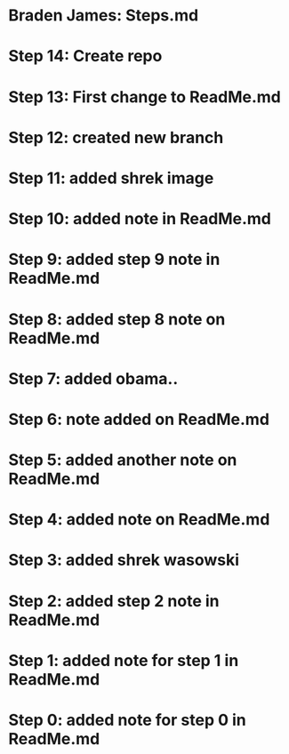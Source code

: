 # Braden James: Steps.md
# Step 14: Create repo
# Step 13: First change to ReadMe.md
# Step 12: created new branch
# Step 11: added shrek image
# Step 10: added note in ReadMe.md
# Step 9: added step 9 note in ReadMe.md
# Step 8: added step 8 note on ReadMe.md
# Step 7: added obama..
# Step 6: note added on ReadMe.md
# Step 5: added another note on ReadMe.md
# Step 4: added note on ReadMe.md
# Step 3: added shrek wasowski
# Step 2: added step 2 note in ReadMe.md
# Step 1: added note for step 1 in ReadMe.md
# Step 0: added note for step 0 in ReadMe.md